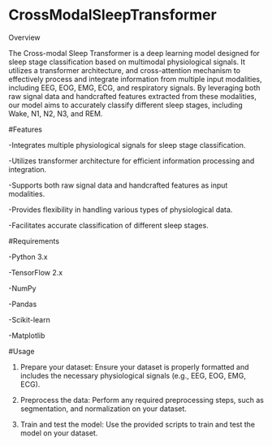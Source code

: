 # CrossModalSleepTransformer

Overview

The Cross-modal Sleep Transformer is a deep learning model designed for sleep stage classification based on multimodal physiological signals. It utilizes a transformer architecture, and cross-attention mechanism to effectively process and integrate information from multiple input modalities, including EEG, EOG, EMG, ECG, and respiratory signals. By leveraging both raw signal data and handcrafted features extracted from these modalities, our model aims to accurately classify different sleep stages, including Wake, N1, N2, N3, and REM.


#Features

-Integrates multiple physiological signals for sleep stage classification.

-Utilizes transformer architecture for efficient information processing and integration.

-Supports both raw signal data and handcrafted features as input modalities.

-Provides flexibility in handling various types of physiological data.

-Facilitates accurate classification of different sleep stages.



#Requirements

-Python 3.x

-TensorFlow 2.x

-NumPy

-Pandas

-Scikit-learn

-Matplotlib



#Usage

1. Prepare your dataset: Ensure your dataset is properly formatted and includes the necessary physiological signals (e.g., EEG, EOG, EMG, ECG).

2. Preprocess the data: Perform any required preprocessing steps, such as segmentation, and normalization on your dataset.

3. Train and test the model: Use the provided scripts to train and test the model on your dataset.

